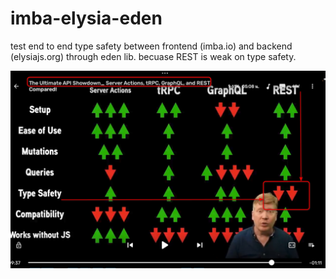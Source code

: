 # imba-elysia-eden

test end to end type safety between frontend (imba.io) and backend (elysiajs.org) through eden lib. becuase REST is weak on type safety.

![](info.webp)
